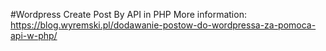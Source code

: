 #Wordpress Create Post By API in PHP
More information: https://blog.wyremski.pl/dodawanie-postow-do-wordpressa-za-pomoca-api-w-php/

